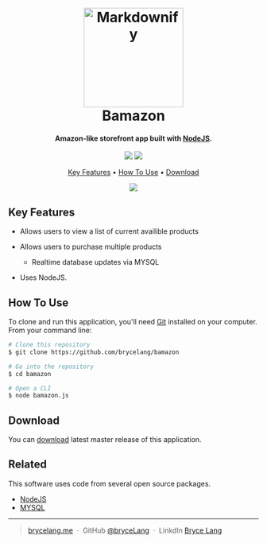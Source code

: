 <h1 align="center">
  <br>
  <a href="http://www.amitmerchant.com/electron-markdownify"><img src="https://encrypted-tbn0.gstatic.com/images?q=tbn:ANd9GcRPTmnEvJwt77nWF_gazXXZtT6tlZcOUkPekWpk4exvUY2TDj1IZw" alt="Markdownify" width="200"></a>
  <br>
  Bamazon
  <br>
</h1>

<h4 align="center"> Amazon-like storefront app  built with <a href="https://javascript.org/" target="_blank">NodeJS</a>.</h4>


<p align="center">

  <a href="">
  <img src="https://img.shields.io/badge/Version-1.0.0-LIGHTBLUE.svg"></a>
  
  <a href="">
    <img src="https://img.shields.io/badge/$-donate-ff69b4.svg?maxAge=2592000&amp;style=flat">
  </a>
</p>

<p align="center">
  <a href="#key-features">Key Features</a> •
  <a href="#how-to-use">How To Use</a> •
  <a href="#download">Download</a> 

</p>

<p align="center">
  <img src="https://thumbs.gfycat.com/ComplicatedWeirdAmericanbulldog-size_restricted.gif">
  </p>


## Key Features

* Allows users to view a list of current availible products

* Allows users to purchase multiple products
  - Realtime database updates via MYSQL


* Uses NodeJS.

## How To Use

To clone and run this application, you'll need [Git](https://git-scm.com) installed on your computer. From your command line:

```bash
# Clone this repository
$ git clone https://github.com/brycelang/bamazon

# Go into the repository
$ cd bamazon

# Open a CLI
$ node bamazon.js

```

## Download

You can [download](https://github.com/brycelang/bamazon/archive/master.zip) latest master release of this application.

## Related

This software uses code from several open source packages.

- [NodeJS](https://javascript.org/)
- [MYSQL](https://firebase.org)

---

> [brycelang.me](https://www.amitmerchant.com) &nbsp;&middot;&nbsp;
> GitHub [@bryceLang](https://github.com/amitmerchant1990) &nbsp;&middot;&nbsp;
> LinkdIn [Bryce Lang](https://)
